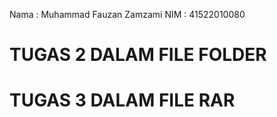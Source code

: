Nama  : Muhammad Fauzan Zamzami
NIM   : 41522010080

# TUGAS 2 DALAM FILE FOLDER
# TUGAS 3 DALAM FILE RAR
